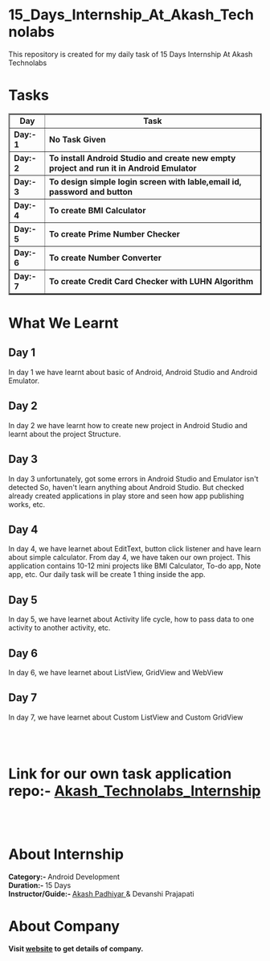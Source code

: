 # 15_Days_Internship_At_Akash_Technolabs
This repository is created for my daily task of 15 Days Internship At Akash Technolabs


# Tasks

<table border="2">
  <tr>
    <td><b><div align="center"> Day </div></b></td>
    <td><b><div align="center"> Task </div></b></td>
  </tr>
  
  <tr>
    <td><b> Day:- 1 </b></td>
    <td><b> No Task Given </b></td>
  </tr>
  
  <tr>
    <td><b> Day:- 2 </b></td>
    <td><b> To install Android Studio and create new empty project and run it in Android Emulator </b></td>
  </tr>
  
  <tr>
    <td><b> Day:- 3 </b></td>
    <td><b> To design simple login screen with lable,email id, password and button </b></td>
  </tr>
  
  <tr>
    <td><b> Day:- 4 </b></td>
    <td><b> To create BMI Calculator </b></td>
  </tr>
  
  <tr>
    <td><b> Day:- 5 </b></td>
    <td><b> To create Prime Number Checker </b></td>
  </tr>
  
  <tr>
    <td><b> Day:- 6 </b></td>
    <td><b> To create Number Converter </b></td>
  </tr>
  
  <tr>
    <td><b> Day:- 7 </b></td>
    <td><b> To create Credit Card Checker with LUHN Algorithm </b></td>
  </tr>
</table>


# What We Learnt

## Day 1
<p>In day 1 we have learnt about basic of Android, Android Studio and Android Emulator.</p>

## Day 2
<p>In day 2 we have learnt how to create new project in Android Studio and learnt about the project Structure.</p>

## Day 3
<p>In day 3 unfortunately, got some errors in Android Studio and Emulator isn't detected So, haven't learn anything about Android Studio. But checked already created applications in play store and seen how app publishing works, etc.</p>

## Day 4
<p>In day 4, we have learnet about EditText, button click listener and have learn about simple calculator. From day 4, we have taken our own project. This application contains 10-12 mini projects like BMI Calculator, To-do app, Note app, etc. Our daily task will be create 1 thing inside the app.</p>

## Day 5
<p>In day 5, we have learnet about Activity life cycle, how to pass data to one activity to another activity, etc.</p>

## Day 6
<p>In day 6, we have learnet about ListView, GridView and WebView</p>

## Day 7
<p>In day 7, we have learnet about Custom ListView and Custom GridView</p>

<br>
<br>

# Link for our own task application repo:- <a href="https://github.com/DeveloperJayu/Akash_Technolabs_Internship">Akash_Technolabs_Internship</a>

<br>
<br>

# About Internship

<b> Category:- </b> Android Development <br>
<b> Duration:- </b> 15 Days <br>
<b> Instructor/Guide:- </b> <a href="https://www.linkedin.com/in/akashpadhiyar"> Akash Padhiyar </a> & Devanshi Prajapati

# About Company

<b> Visit <a href="http://akashtechnolabs.com/"> website</a> to get details of company.
